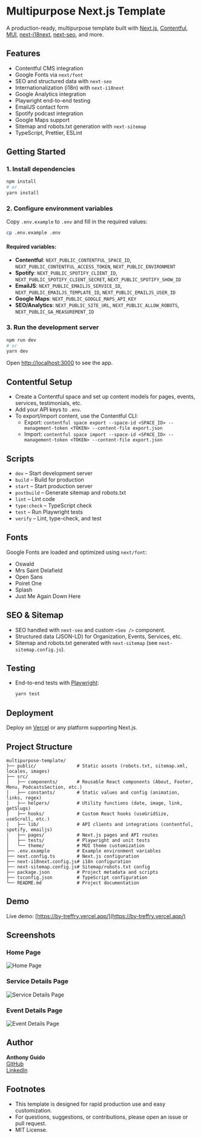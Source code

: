 # Multipurpose Next.js Template

A production-ready, multipurpose template built with [Next.js](https://nextjs.org), [Contentful](https://www.contentful.com/), [MUI](https://mui.com/), [next-i18next](https://github.com/isaachinman/next-i18next), [next-seo](https://github.com/garmeeh/next-seo), and more.

## Features
- Contentful CMS integration
- Google Fonts via `next/font`
- SEO and structured data with `next-seo`
- Internationalization (i18n) with `next-i18next`
- Google Analytics integration
- Playwright end-to-end testing
- EmailJS contact form
- Spotify podcast integration
- Google Maps support
- Sitemap and robots.txt generation with `next-sitemap`
- TypeScript, Prettier, ESLint

## Getting Started

### 1. Install dependencies

```bash
npm install
# or
yarn install
```

### 2. Configure environment variables

Copy `.env.example` to `.env` and fill in the required values:

```bash
cp .env.example .env
```

#### Required variables:
- **Contentful**: `NEXT_PUBLIC_CONTENTFUL_SPACE_ID`, `NEXT_PUBLIC_CONTENTFUL_ACCESS_TOKEN`, `NEXT_PUBLIC_ENVIRONMENT`
- **Spotify**: `NEXT_PUBLIC_SPOTIFY_CLIENT_ID`, `NEXT_PUBLIC_SPOTIFY_CLIENT_SECRET`, `NEXT_PUBLIC_SPOTIFY_SHOW_ID`
- **EmailJS**: `NEXT_PUBLIC_EMAILJS_SERVICE_ID`, `NEXT_PUBLIC_EMAILJS_TEMPLATE_ID`, `NEXT_PUBLIC_EMAILJS_USER_ID`
- **Google Maps**: `NEXT_PUBLIC_GOOGLE_MAPS_API_KEY`
- **SEO/Analytics**: `NEXT_PUBLIC_SITE_URL`, `NEXT_PUBLIC_ALLOW_ROBOTS`, `NEXT_PUBLIC_GA_MEASUREMENT_ID`

### 3. Run the development server

```bash
npm run dev
# or
yarn dev
```

Open [http://localhost:3000](http://localhost:3000) to see the app.

## Contentful Setup
- Create a Contentful space and set up content models for pages, events, services, testimonials, etc.
- Add your API keys to `.env`.
- To export/import content, use the Contentful CLI:
  - Export: `contentful space export --space-id <SPACE_ID> --management-token <TOKEN> --content-file export.json`
  - Import: `contentful space import --space-id <SPACE_ID> --management-token <TOKEN> --content-file export.json`

## Scripts
- `dev` – Start development server
- `build` – Build for production
- `start` – Start production server
- `postbuild` – Generate sitemap and robots.txt
- `lint` – Lint code
- `type:check` – TypeScript check
- `test` – Run Playwright tests
- `verify` – Lint, type-check, and test

## Fonts
Google Fonts are loaded and optimized using `next/font`:
- Oswald
- Mrs Saint Delafield
- Open Sans
- Poiret One
- Splash
- Just Me Again Down Here

## SEO & Sitemap
- SEO handled with `next-seo` and custom `<Seo />` component.
- Structured data (JSON-LD) for Organization, Events, Services, etc.
- Sitemap and robots.txt generated with `next-sitemap` (see `next-sitemap.config.js`).

## Testing
- End-to-end tests with [Playwright](https://playwright.dev/):
  ```bash
  yarn test
  ```

## Deployment
Deploy on [Vercel](https://vercel.com/) or any platform supporting Next.js.

## Project Structure

```
multipurpose-template/
├── public/               # Static assets (robots.txt, sitemap.xml, locales, images)
├── src/
│   ├── components/       # Reusable React components (About, Footer, Menu, PodcastsSection, etc.)
│   ├── constants/        # Static values and config (animation, links, regex)
│   ├── helpers/          # Utility functions (date, image, link, getSlugs)
│   ├── hooks/            # Custom React hooks (useGridSize, useScroll, etc.)
│   ├── lib/              # API clients and integrations (contentful, spotify, emailjs)
│   ├── pages/            # Next.js pages and API routes
│   ├── tests/            # Playwright and unit tests
│   └── theme/            # MUI theme customization
├── .env.example          # Example environment variables
├── next.config.ts        # Next.js configuration
├── next-i18next.config.js# i18n configuration
├── next-sitemap.config.js# Sitemap/robots.txt config
├── package.json          # Project metadata and scripts
├── tsconfig.json         # TypeScript configuration
└── README.md             # Project documentation
```


## Demo

Live demo: [https://by-treffry.vercel.app/](https://by-treffry.vercel.app/)

## Screenshots

### Home Page
![Home Page](./public/images/service-details-page.jpg)

### Service Details Page
![Service Details Page](./public/images/service-details-page.jpg)

### Event Details Page
![Event Details Page](./public/images/event-details-page.jpg)


## Author

**Anthony Guido**  
[GitHub](https://github.com/anthonyguidomadrid/)  
[LinkedIn](https://www.linkedin.com/in/anthony-guido/)

## Footnotes

- This template is designed for rapid production use and easy customization.
- For questions, suggestions, or contributions, please open an issue or pull request.
- MIT License.
